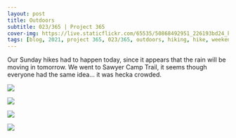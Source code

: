 ```yaml
---
layout: post
title: Outdoors
subtitle: 023/365 | Project 365
cover-img: https://live.staticflickr.com/65535/50868492951_226193bd24_k.jpg
tags: [blog, 2021, project 365, 023/365, outdoors, hiking, hike, weekend, saturday]
---
```

Our Sunday hikes had to happen today, since it appears that the rain will be moving in tomorrow. We went to Sawyer Camp Trail, it seems though everyone had the same idea... it was hecka crowded.
<p class="post-img-wrap">
  <img src="https://live.staticflickr.com/65535/50867786418_48e3fe0b11_o.jpg">
</p>
<p class="post-img-wrap">
  <img src="https://live.staticflickr.com/65535/50867784463_2d64473192_h.jpg">
</p>
<p class="post-img-wrap">
  <img src="https://live.staticflickr.com/65535/50868598827_9ccf1fd6c5_h.jpg">
</p>
<p class="post-img-wrap">
  <img src="https://live.staticflickr.com/65535/50867782768_8ce7fa77fe_k.jpg">
</p>
